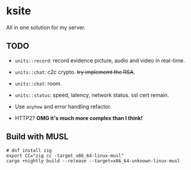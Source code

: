 # ksite

All in one solution for my server.

## TODO

- `units::record`: record evidence picture, audio and video in real-time.

- `units::chat`: c2c crypto. ~~try implememt the RSA~~.

- `units::chat`: room.

- `units::status`: speed, latency, network status. ssl cert remain.

- Use `anyhow` and error handling refactor.

- HTTP2? **OMG it's much more complex than I think!**

## Build with MUSL

```
# dnf install zig
export CC="zig cc -target x86_64-linux-musl"
cargo +nightly build --release --target=x86_64-unknown-linux-musl
```
